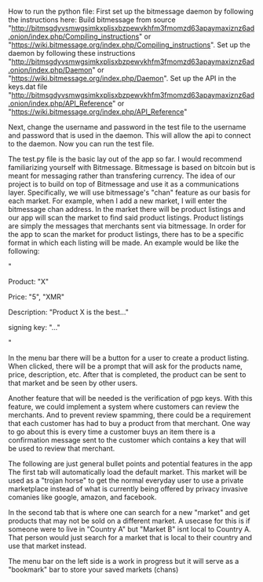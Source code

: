 How to run the python file: 
First set up the bitmessage daemon by following the instructions here:
Build bitmessage from source "http://bitmsgdyvsmwgsimkxplisxbzpewvkhfm3fmomzd63apaymaxiznz6ad.onion/index.php/Compiling_instructions" or "https://wiki.bitmessage.org/index.php/Compiling_instructions". Set up the daemon by following these instructions "http://bitmsgdyvsmwgsimkxplisxbzpewvkhfm3fmomzd63apaymaxiznz6ad.onion/index.php/Daemon" or "https://wiki.bitmessage.org/index.php/Daemon". Set up the API in the keys.dat file
"http://bitmsgdyvsmwgsimkxplisxbzpewvkhfm3fmomzd63apaymaxiznz6ad.onion/index.php/API_Reference" or "https://wiki.bitmessage.org/index.php/API_Reference"

Next, change the username and password in the test file to the username and password that is used in the daemon. This will allow the api to connect to the daemon. Now you can run the test file. 

The test.py file is the basic lay out of the app so far. I would recommend familiarizing yourself with Bitmessage. Bitmessage is based on bitcoin but is meant for messaging rather than transfering currency. The idea of our project is to build on top of Bitmessage and use it as a communications layer. Specifically, we will use bitmessage's "chan" feature as our basis for each market. For example, when I add a new market, I will enter the bitmessage chan address. In the market there will be product listings and our app will scan the market to find said product listings. Product listings are simply the messages that merchants sent via bitmessage. In order for the app to scan the market for product listings, there has to be a specific format in which each listing will be made. An example would be like the following:

"

Product: "X"

Price: "5", "XMR"

Description: "Product X is the best..."

signing key: "..."

"

In the menu bar there will be a button for a user to create a product listing. When clicked, there will be a prompt that will ask for the products name, price, description, etc. After that is completed, the product can be sent to that market and be seen by other users.

Another feature that will be needed is the verification of pgp keys. With this feature, we could implement a system where customers can review the merchants. And to prevent review spamming, there could be a requirement that each customer has had to buy a product from that merchant. One way to go about this is every time a customer buys an item there is a confirmation message sent to the customer which contains a key that will be used to review that merchant.




The following are just general bullet points and potential features in the app
The first tab will automatically load the default market. This market will be used as a "trojan horse" to get the normal everyday user to use a private marketplace instead of what is currently being offered by privacy invasive comanies like google, amazon, and facebook.

In the second tab that is where one can search for a new "market" and get products that may not be sold on a different market. A usecase for this is if someone were to live in "Country A" but "Market B" isnt local to Country A. That person would just search for a market that is local to their country and use that market instead.

The menu bar on the left side is a work in progress but it will serve as a "bookmark" bar to store your saved markets (chans)





